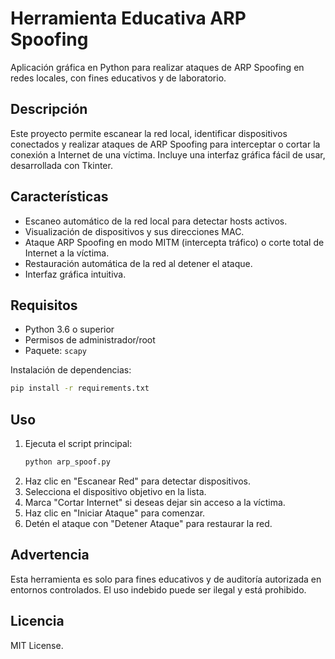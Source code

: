 
# Herramienta Educativa ARP Spoofing

Aplicación gráfica en Python para realizar ataques de ARP Spoofing en redes locales, con fines educativos y de laboratorio.

## Descripción

Este proyecto permite escanear la red local, identificar dispositivos conectados y realizar ataques de ARP Spoofing para interceptar o cortar la conexión a Internet de una víctima. Incluye una interfaz gráfica fácil de usar, desarrollada con Tkinter.

## Características

- Escaneo automático de la red local para detectar hosts activos.
- Visualización de dispositivos y sus direcciones MAC.
- Ataque ARP Spoofing en modo MITM (intercepta tráfico) o corte total de Internet a la víctima.
- Restauración automática de la red al detener el ataque.
- Interfaz gráfica intuitiva.

## Requisitos

- Python 3.6 o superior
- Permisos de administrador/root
- Paquete: `scapy`

Instalación de dependencias:

```bash
pip install -r requirements.txt
```

## Uso

1. Ejecuta el script principal:
	```bash
	python arp_spoof.py
	```
2. Haz clic en "Escanear Red" para detectar dispositivos.
3. Selecciona el dispositivo objetivo en la lista.
4. Marca "Cortar Internet" si deseas dejar sin acceso a la víctima.
5. Haz clic en "Iniciar Ataque" para comenzar.
6. Detén el ataque con "Detener Ataque" para restaurar la red.

## Advertencia

Esta herramienta es solo para fines educativos y de auditoría autorizada en entornos controlados. El uso indebido puede ser ilegal y está prohibido.

## Licencia

MIT License.
